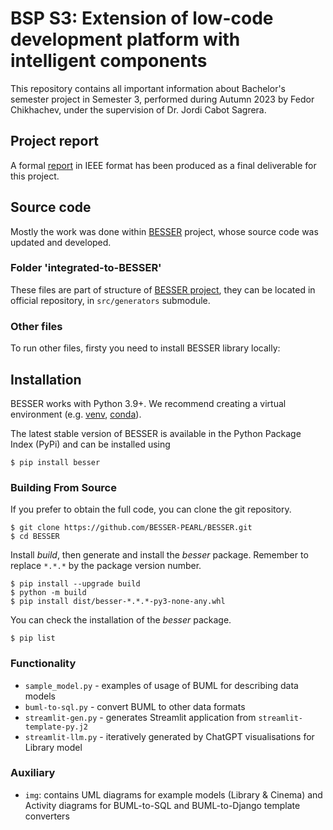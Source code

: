# BSP S3: Extension of low-code development platform with intelligent components

This repository contains all important information about Bachelor's semester project in Semester 3, performed during Autumn 2023 by Fedor Chikhachev, under the supervision of Dr. Jordi Cabot Sagrera.

## Project report

A formal [report](BSP-S3_BESSER-report.pdf) in IEEE format has been produced as a final deliverable for this project.

## Source code

Mostly the work was done within [BESSER](https://modeling-languages.com/lowcode-opensource-besser/) project, whose source code was updated and developed. 

### Folder 'integrated-to-BESSER'

These files are part of structure of [BESSER project](https://github.com/BESSER-PEARL/BESSER/), they can be located in official repository, in `src/generators` submodule.

### Other files

To run other files, firsty you need to install BESSER library locally:

## Installation

BESSER works with Python 3.9+. We recommend creating a virtual environment (e.g. [venv](https://docs.python.org/3/tutorial/venv.html), [conda](https://docs.conda.io/en/latest/)).

The latest stable version of BESSER is available in the Python Package Index (PyPi) and can be installed using

    $ pip install besser

### Building From Source

If you prefer to obtain the full code, you can clone the git repository.

    $ git clone https://github.com/BESSER-PEARL/BESSER.git
    $ cd BESSER

Install *build*, then generate and install the *besser* package. Remember to replace `*.*.*` by the package version number.

    $ pip install --upgrade build
    $ python -m build
    $ pip install dist/besser-*.*.*-py3-none-any.whl

You can check the installation of the *besser* package.

    $ pip list

### Functionality

- `sample_model.py` - examples of usage of BUML for describing data models
- `buml-to-sql.py` - convert BUML to other data formats
- `streamlit-gen.py` - generates Streamlit application from `streamlit-template-py.j2`
- `streamlit-llm.py` - iteratively generated by ChatGPT visualisations for Library model

### Auxiliary

- `img`: contains UML diagrams for example models (Library & Cinema) and Activity diagrams for BUML-to-SQL and BUML-to-Django template converters
